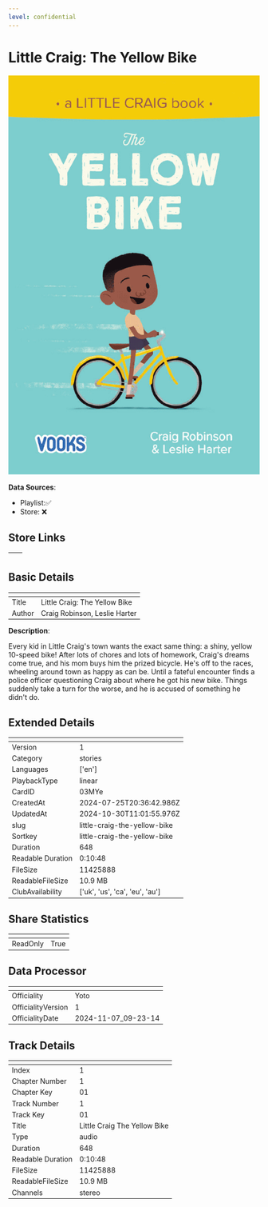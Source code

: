 ```yaml
---
level: confidential
---
```

# Little Craig: The Yellow Bike

![card_[03MYe].png](../../img/cards/card_[03MYe].png)

**Data Sources**: 

- Playlist:✅
- Store: ❌


## Store Links

| <!-- --> | <!-- --> |
| - | - |


## Basic Details

| <!-- --> | <!-- --> |
| - | - |
| Title | Little Craig: The Yellow Bike |
| Author | Craig Robinson, Leslie Harter |

**Description**:

Every kid in Little Craig's town wants the exact same thing: a shiny, yellow 10-speed bike! After lots of chores and lots of homework, Craig's dreams come true, and his mom buys him the prized bicycle. He's off to the races, wheeling around town as happy as can be. Until a fateful encounter finds a police officer questioning Craig about where he got his new bike. Things suddenly take a turn for the worse, and he is accused of something he didn't do.


## Extended Details

| <!-- --> | <!-- --> |
| - | - |
| Version | 1 |
| Category | stories |
| Languages | ['en'] |
| PlaybackType | linear |
| CardID | 03MYe |
| CreatedAt | 2024-07-25T20:36:42.986Z |
| UpdatedAt | 2024-10-30T11:01:55.976Z |
| slug | little-craig-the-yellow-bike |
| Sortkey | little-craig-the-yellow-bike |
| Duration | 648 |
| Readable Duration | 0:10:48 |
| FileSize | 11425888 |
| ReadableFileSize | 10.9 MB |
| ClubAvailability | ['uk', 'us', 'ca', 'eu', 'au'] |


## Share Statistics

| <!-- --> | <!-- --> |
| - | - |
| ReadOnly | True |


## Data Processor

| <!-- --> | <!-- --> |
| - | - |
| Officiality | Yoto
| OfficialityVersion | 1
| OfficialityDate | 2024-11-07_09-23-14


## Track Details

| <!-- --> | <!-- --> |
| - | - |
| Index | 1 |
| Chapter Number | 1 |
| Chapter Key | 01 |
| Track Number | 1 |
| Track Key | 01 |
| Title | Little Craig The Yellow Bike |
| Type | audio |
| Duration | 648 |
| Readable Duration | 0:10:48 |
| FileSize | 11425888 |
| ReadableFileSize | 10.9 MB |
| Channels | stereo |

